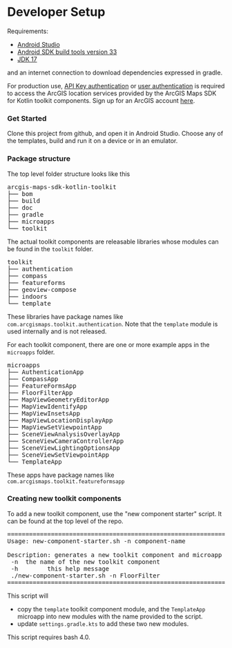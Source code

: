 # Developer Setup

Requirements: 

* [Android Studio](https://developer.android.com/studio)
* [Android SDK build tools version 33](https://developer.android.com/about/versions/13/setup-sdk#:~:text=Click%20Tools%20%3E%20SDK%20Manager.,OK%20to%20install%20the%20SDK.)
* [JDK 17](https://adoptium.net/temurin/releases/)

and an internet connection to download dependencies expressed in gradle.

For production use, [API Key authentication](https://developers.arcgis.com/documentation/security-and-authentication/api-key-authentication/) or [user authentication](https://developers.arcgis.com/documentation/security-and-authentication/user-authentication/) is required to access the ArcGIS location services provided by the ArcGIS Maps SDK for Kotlin toolkit components. Sign up for an ArcGIS account [here](https://developers.arcgis.com/kotlin/get-started/#1-sign-up-for-an-account).

### Get Started

Clone this project from github, and open it in Android Studio. Choose any of the templates, build and run it on a device or in an emulator.

### Package structure
The top level folder structure looks like this
<pre>
arcgis-maps-sdk-kotlin-toolkit
├── bom
├── build
├── doc
├── gradle
├── microapps
└── toolkit
</pre>

The actual toolkit components are releasable libraries whose modules can be found in the `toolkit` folder.

<pre>
toolkit
├── authentication
├── compass
├── featureforms
├── geoview-compose
├── indoors
└── template
</pre>

These libraries have package names like `com.arcgismaps.toolkit.authentication`. Note that the `template` module is used internally and is not released.

For each toolkit component, there are one or more example apps in the `microapps` folder.

<pre>
microapps
├── AuthenticationApp
├── CompassApp
├── FeatureFormsApp
├── FloorFilterApp
├── MapViewGeometryEditorApp
├── MapViewIdentifyApp
├── MapViewInsetsApp
├── MapViewLocationDisplayApp
├── MapViewSetViewpointApp
├── SceneViewAnalysisOverlayApp
├── SceneViewCameraControllerApp
├── SceneViewLightingOptionsApp
├── SceneViewSetViewpointApp
└── TemplateApp
</pre>

These apps have package names like `com.arcgismaps.toolkit.featureformsapp`

### Creating new toolkit components

To add a new toolkit component, use the  "new component starter" script. It can be found at the top level of the repo.

<pre>
================================================================================
Usage: new-component-starter.sh -n component-name

Description: generates a new toolkit component and microapp with the given name
 -n <name> the name of the new toolkit component
 -h        this help message
 ./new-component-starter.sh -n FloorFilter
================================================================================
</pre>

This script will 
* copy the `template` toolkit component module, and the `TemplateApp` microapp into new modules with the name provided to the script.
* update `settings.gradle.kts` to add these two new modules.

This script requires bash 4.0.
